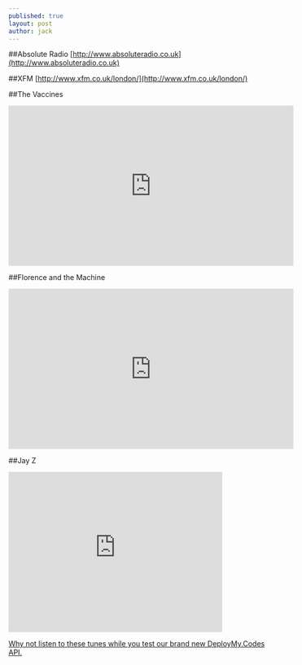 ```yaml
---
published: true
layout: post
author: jack
---
```


##Absolute Radio
[http://www.absoluteradio.co.uk](http://www.absoluteradio.co.uk)

##XFM
[http://www.xfm.co.uk/london/](http://www.xfm.co.uk/london/)

##The Vaccines

<iframe width="560" height="315" src="https://www.youtube.com/embed/LsHoZNoSh0s" frameborder="0" allowfullscreen></iframe>

##Florence and the Machine

<iframe width="560" height="315" src="https://www.youtube.com/embed/XgeKHTcufLY" frameborder="0" allowfullscreen></iframe>

##Jay Z

<iframe width="420" height="315" src="https://www.youtube.com/embed/0UjsXo9l6I8" frameborder="0" allowfullscreen></iframe>


[Why not listen to these tunes while you test our brand new DeployMy.Codes API.](http://www.deploymy.codes/)
